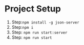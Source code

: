 # Project Setup

1. Step:`npm install -g json-server`
2. Step:`npm i`
3. Step: `npm run start:server`
4. Step: `npm run start`
   
